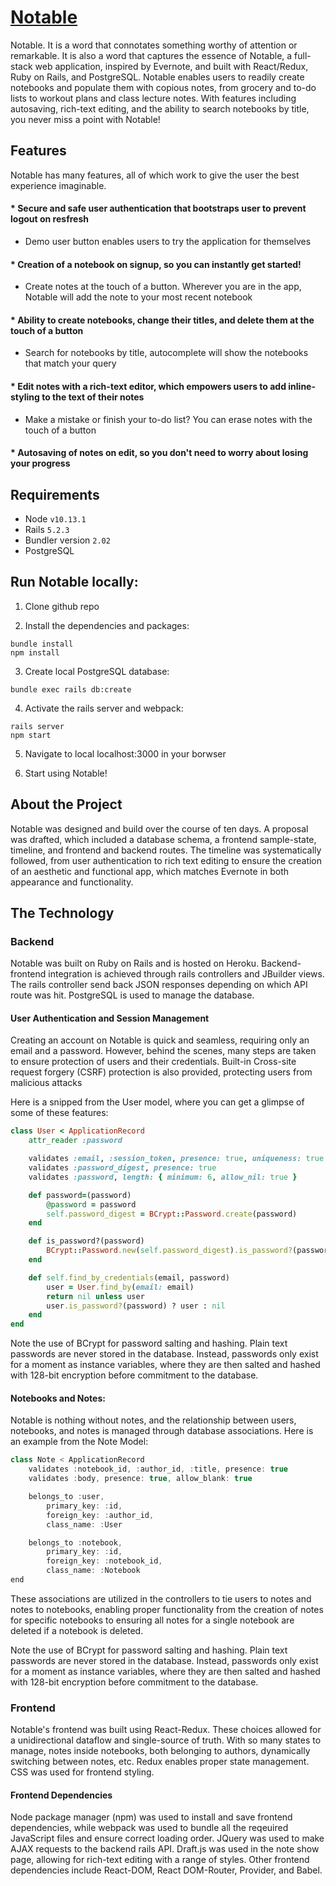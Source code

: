 # [Notable](https://aa-notable.herokuapp.com/#/)

Notable. It is a word that connotates something worthy of attention or remarkable. It is also a word that captures the essence of Notable, a full-stack web application, inspired by Evernote, and built with React/Redux, Ruby on Rails, and PostgreSQL. Notable enables users to readily create notebooks and populate them with copious notes, from grocery and to-do lists to workout plans and class lecture notes. With features including autosaving, rich-text editing, and the ability to search notebooks by title, you never miss a point with Notable!

## Features
Notable has many features, all of which work to give the user the best experience imaginable.

#### * Secure and safe user authentication that bootstraps user to prevent logout on resfresh
* Demo user button enables users to try the application for themselves
#### * Creation of a notebook on signup, so you can instantly get started! 
* Create notes at the touch of a button. Wherever you are in the app, Notable will add the note to your most recent notebook
#### * Ability to create notebooks, change their titles, and delete them at the touch of a button
* Search for notebooks by title, autocomplete will show the notebooks that match your query
#### * Edit notes with a rich-text editor, which empowers users to add inline-styling to the text of their notes
* Make a mistake or finish your to-do list? You can erase notes with the touch of a button
#### * Autosaving of notes on edit, so you don't need to worry about losing your progress

## Requirements
* Node ```v10.13.1```
* Rails ```5.2.3```
* Bundler version ```2.02```
* PostgreSQL

## Run Notable locally:
1. Clone github repo

2. Install the dependencies and packages:
  ```
  bundle install
  npm install
  ```
  
 3. Create local PostgreSQL database:
 ```
 bundle exec rails db:create
 ```
 
 4. Activate the rails server and webpack:
 ```
 rails server
 npm start
 ```
 
 5. Navigate to local localhost:3000 in your borwser
 
 6. Start using Notable!
 
## About the Project
Notable was designed and build over the course of ten days. A proposal was drafted, which included a database schema, a frontend sample-state, timeline, and frontend and backend routes. The timeline was systematically followed, from user authentication to rich text editing to ensure the creation of an aesthetic and functional app, which matches Evernote in both appearance and functionality.

## The Technology
### Backend
Notable was built on Ruby on Rails and is hosted on Heroku. Backend-frontend integration is achieved through rails controllers and JBuilder views. The rails controller send back JSON responses depending on which API route was hit. PostgreSQL is used to manage the database.

#### User Authentication and Session Management
Creating an account on Notable is quick and seamless, requiring only an email and a password. However, behind the scenes, many steps are taken to ensure protection of users and their credentials. Built-in Cross-site request forgery (CSRF) protection is also provided, protecting users from malicious attacks

Here is a snipped from the User model, where you can get a glimpse of some of these features:
```ruby
class User < ApplicationRecord
    attr_reader :password

    validates :email, :session_token, presence: true, uniqueness: true
    validates :password_digest, presence: true
    validates :password, length: { minimum: 6, allow_nil: true }

    def password=(password)
        @password = password
        self.password_digest = BCrypt::Password.create(password)
    end

    def is_password?(password)
        BCrypt::Password.new(self.password_digest).is_password?(password)
    end

    def self.find_by_credentials(email, password)
        user = User.find_by(email: email)
        return nil unless user
        user.is_password?(password) ? user : nil
    end
end
```

Note the use of BCrypt for password salting and hashing. Plain text passwords are never stored in the database. Instead, passwords only exist for a moment as instance variables, where they are then salted and hashed with 128-bit encryption before commitment to the database.

#### Notebooks and Notes:
Notable is nothing without notes, and the relationship between users, notebooks, and notes is managed through database associations. Here is an example from the Note Model:
```javascript
class Note < ApplicationRecord
    validates :notebook_id, :author_id, :title, presence: true
    validates :body, presence: true, allow_blank: true

    belongs_to :user,
        primary_key: :id,
        foreign_key: :author_id,
        class_name: :User

    belongs_to :notebook,
        primary_key: :id,
        foreign_key: :notebook_id,
        class_name: :Notebook
end
```

These associations are utilized in the controllers to tie users to notes and notes to notebooks, enabling proper functionality from the creation of notes for specific notebooks to ensuring all notes for a single notebook are deleted if a notebook is deleted.

Note the use of BCrypt for password salting and hashing. Plain text passwords are never stored in the database. Instead, passwords only exist for a moment as instance variables, where they are then salted and hashed with 128-bit encryption before commitment to the database.

### Frontend
Notable's frontend was built using React-Redux. These choices allowed for a unidirectional dataflow and single-source of truth. With so many states to manage, notes inside notebooks, both belonging to authors, dynamically switching between notes, etc. Redux enables proper state management. CSS was used for frontend styling.

#### Frontend Dependencies
Node package manager (npm) was used to install and save frontend dependencies, while webpack was used to bundle all the reqeuired JavaScript files and ensure correct loading order. JQuery was used to make AJAX requests to the backend rails API. Draft.js was used in the note show page, allowing for rich-text editing with a range of styles. Other frontend dependencies include React-DOM, React DOM-Router, Provider, and Babel.



